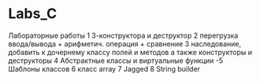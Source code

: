 # Labs_C
Лабораторные работы
1 3-конструктора и деструктор
2 перегрузка ввода/вывода + арифметич. операция + сравнение
3 наследование, добавить к дочернему классу полей и методов а также конструкторы и деструкторы
4 Абстрактные классы и виртуальные функции
-5 Шаблоны классов
6 класс array
7 ﻿﻿﻿Jagged
8 ﻿﻿﻿String builder
